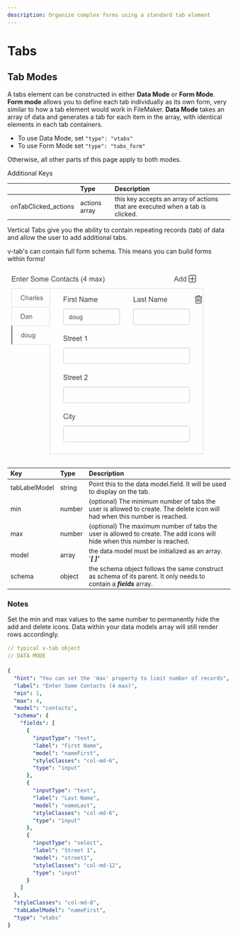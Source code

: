 ```yaml
---
description: Organize complex forms using a standard tab element
---
```


# Tabs

## Tab Modes

A tabs element can be constructed in either **Data Mode** or **Form Mode**. **Form mode** allows you to define each tab individually as its own form, very similar to how a tab element would work in FileMaker. **Data Mode** takes an array of data and generates a tab for each item in the array, with identical elements in each tab containers.

* To use Data Mode, set `"type": "vtabs"`
* To use Form Mode set `"type": "tabs_form"`

Otherwise, all other parts of this page apply to both modes.







Additional Keys



|  | Type | Description |
| :--- | :--- | :--- |
| onTabClicked\_actions | actions array | this key accepts an array of actions that are executed when a tab is clicked. |



Vertical Tabs give you the ability to contain repeating records \(tab\) of data and allow the user to add additional tabs.

v-tab's can contain full form schema. This means you can build forms within forms!

![](../../../.gitbook/assets/screen-shot-2017-09-06-at-11.39.51-pm.png)

| Key | Type | Description |
| :--- | :--- | :--- |
| tabLabelModel | string | Point this to the data model.field. It will be used to display on the tab. |
| min | number | {optional} The minimum number of tabs the user is allowed to create. The delete icon will had when this number is reached. |
| max | number | {optional} The maximum number of tabs the user is allowed to create. The add icons will hide when this number is reached. |
| model | array | the data model must be initialized as an array. '_**\[  \]'**_ |
| schema | object | the schema object follows the same construct as schema of its parent. It only needs to contain a _**fields**_ array. |

### Notes

Set the min and max values to the same number to permanently hide the add and delete icons. Data within your data models array will still render rows accordingly.

```yaml
// typical v-tab object
// DATA MODE

{
  "hint": "You can set the 'max' property to limit number of records",
  "label": "Enter Some Contacts (4 max)",
  "min": 1,
  "max": 4,
  "model": "contacts",
  "schema": {
    "fields": [
      {
        "inputType": "text",
        "label": "First Name",
        "model": "nameFirst",
        "styleClasses": "col-md-6",
        "type": "input"
      },
      {
        "inputType": "text",
        "label": "Last Name",
        "model": "nameLast",
        "styleClasses": "col-md-6",
        "type": "input"
      },
      {
        "inputType": "select",
        "label": "Street 1",
        "model": "street1",
        "styleClasses": "col-md-12",
        "type": "input"
      }
    ]
  },
  "styleClasses": "col-md-8",
  "tabLabelModel": "nameFirst",
  "type": "vtabs"
}
```

